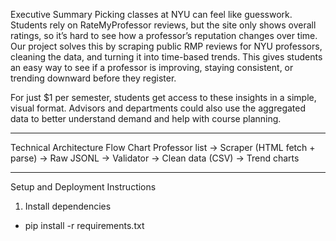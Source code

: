Executive Summary
Picking classes at NYU can feel like guesswork. Students rely on RateMyProfessor reviews, but the site only shows overall ratings, so it’s hard to see how a professor’s reputation changes over time. Our project solves this by scraping public RMP reviews for NYU professors, cleaning the data, and turning it into time-based trends. This gives students an easy way to see if a professor is improving, staying consistent, or trending downward before they register.  

For just $1 per semester, students get access to these insights in a simple, visual format. Advisors and departments could also use the aggregated data to better understand demand and help with course planning.  

---

Technical Architecture Flow Chart
Professor list -> Scraper (HTML fetch + parse) -> Raw JSONL -> Validator -> Clean data (CSV) -> Trend charts

---

Setup and Deployment Instructions
1. Install dependencies
  - pip install -r requirements.txt


